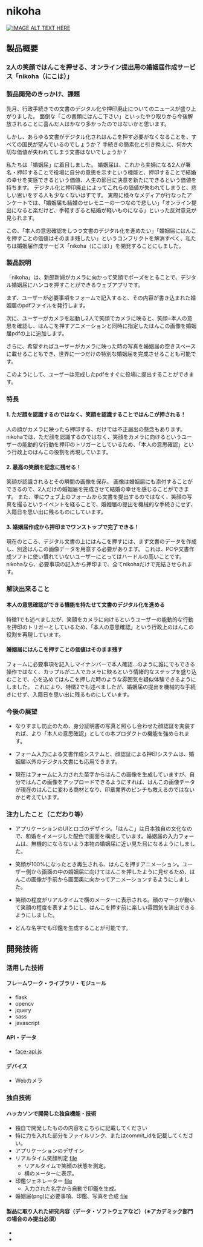 # nikoha

[![IMAGE ALT TEXT HERE](https://jphacks.com/wp-content/uploads/2020/09/JPHACKS2020_ogp.jpg)](https://www.youtube.com/watch?v=G5rULR53uMk)

## 製品概要

### 2人の笑顔ではんこを押せる、オンライン提出用の婚姻届作成サービス「nikoha（にこは）」

### 製品開発のきっかけ、課題

先月、行政手続きでの文書のデジタル化や押印廃止についてのニュースが盛り上がりました。
面倒な「この書類にはんこ下さい」といったやり取りから今後解放されることに喜んだ人はかなり多かったのではないかと思います。

しかし、あらゆる文書がデジタル化されはんこを押す必要がなくなることを、すべての国民が望んでいるのでしょうか？
手続きの簡素化と引き換えに、何か大切な価値が失われてしまう文書はないでしょうか？

私たちは「婚姻届」に着目しました。
婚姻届は、これから夫婦になる2人が署名・押印することで役場に自分の意思を示すという機能と、押印することで結婚の幸せを実感できるという価値、人生の節目に決意を新たにできるという価値を持ちます。
デジタル化と押印廃止によってこれらの価値が失われてしまうと、悲しい思いをする人も少なくないはずです。
実際に様々なメディアが行なったアンケートでは、「婚姻届も結婚のセレモニーの一つなので悲しい」「オンライン提出になると楽だけど、手軽すぎると結婚が軽いものになる」といった反対意見が見られます。

この、「本人の意思確認をしつつ文書のデジタル化を進めたい」「婚姻届にはんこを押すことの価値はそのまま残したい」というコンフリクトを解消すべく、私たちは婚姻届作成サービス「nikoha（にこは）」を開発することにしました。

### 製品説明

「nikoha」は、新郎新婦がカメラに向かって笑顔でポーズをとることで、デジタル婚姻届にハンコを押すことができるウェブアプリです。

まず、ユーザーが必要事項をフォームで記入すると、その内容が書き込まれた婚姻届のpdfファイルを発行します。

次に、ユーザーがカメラを起動し2人で笑顔でカメラに映ると、笑顔=本人の意思を確認し、はんこを押すアニメーションと同時に指定したはんこの画像を婚姻届pdfの上に追加します。

さらに、希望すればユーザーがカメラに映った時の写真を婚姻届の空きスペースに載せることもでき、世界に一つだけの特別な婚姻届を完成させることも可能です。

このようにして、ユーザーは完成したpdfをすぐに役場に提出することができます。

  

### 特長

#### 1. ただ顔を認識するのではなく、笑顔を認識することではんこが押される！

人の顔がカメラに映ったら押印する、だけでは不正届出の懸念もあります。
nikohaでは、ただ顔を認識するのではなく、笑顔をカメラに向けるというユーザーの能動的な行動を押印のトリガーとしているため、「本人の意思確認」という行政上のはんこの役割を再現しています。

#### 2. 最高の笑顔を記念に残せる！

笑顔が認識されるとその瞬間の画像を保存。
画像は婚姻届にも添付することができるので、2人だけの婚姻届を完成させて結婚の幸せを感じることができます。
また、単にウェブ上のフォームから文書を提出するのではなく、笑顔の写真を撮るというイベントを経ることで、婚姻届の提出を機械的な手続きにせず、入籍日を思い出に残るものにしています。

  

#### 3. 婚姻届作成から押印までワンストップで完了できる！

現在のところ、デジタル文書の上にはんこを押すには、まず文書のデータを作成し、別途はんこの画像データを用意する必要があります。
これは、PCや文書作成ソフトに使い慣れていないユーザーにとってはハードルの高いことです。
nikohaなら、必要事項の記入から押印まで、全てnikohaだけで完結させられます。

  

### 解決出来ること
#### 本人の意思確認ができる機能を持たせて文書のデジタル化を進める
特徴1でも述べましたが、笑顔をカメラに向けるというユーザーの能動的な行動を押印のトリガーとしているため、「本人の意思確認」という行政上のはんこの役割を再現しています。

#### 婚姻届にはんこを押すことの価値はそのまま残す
フォームに必要事項を記入しマイナンバーで本人確認…のように誰にでもできる操作ではなく、カップルが二人でカメラに映るという情緒的なステップを盛り込むことで、心を込めてはんこを押した時のような雰囲気を疑似体験できるようにしました。
これにより、特徴2でも述べましたが、婚姻届の提出を機械的な手続きにせず、入籍日を思い出に残るものにしています。


  

### 今後の展望

* なりすまし防止のため、身分証明書の写真と照らし合わせた顔認証を実装すれば、より「本人の意思確認」としての本プロダクトの機能を強められます。

* フォーム入力による文書作成システムと、顔認証による押印システムは、婚姻届以外のデジタル文書にも応用できます。

* 現在はフォームに入力された苗字からはんこの画像を生成していますが、自分ではんこの画像をアップロードできるようにすれば、はんこの画像データが現在のはんこに変わる商材となり、印章業界のピンチも救えるのではないかと考えています。

  

### 注力したこと（こだわり等）

* アプリケーションのUIとロゴのデザイン。「はんこ」は日本独自の文化なので、和婚をイメージした配色で画面を構成しています。婚姻届の入力フォームは、無機的にならないよう本物の婚姻届に近い見た目になるようにしました。

* 笑顔が100%になったとき再生される、はんこを押すアニメーション。ユーザー側から画面の中の婚姻届に向けてはんこを押したように見せるため、はんこの画像が手前から画面奥に向かってアニメーションするようにしました。

* 笑顔の程度がリアルタイムで横のメーターに表示される。顔のマークが動いて笑顔の程度を表すようにし、はんこを押す前に楽しい雰囲気を演出できるようにしました。

* どんな名字でも印鑑を生成することが可能です。

## 開発技術
### 活用した技術
#### フレームワーク・ライブラリ・モジュール
* flask
* opencv
* jquery
* sass
* javascript

#### API・データ
* [face-api.js](https://github.com/justadudewhohacks/face-api.js)

#### デバイス
* Webカメラ

### 独自技術
#### ハッカソンで開発した独自機能・技術
* 独自で開発したものの内容をこちらに記載してください
* 特に力を入れた部分をファイルリンク、またはcommit_idを記載してください。
* アプリケーションのデザイン
* リアルタイム笑顔判定 [file]()
  * リアルタイムで笑顔の状態を測定。
  * 横のメーターに表示。
* 印鑑ジェネレーター [file]()
  * 入力された名字から自動で印鑑を生成。
* 婚姻届(png)に必要事項、印鑑、写真を合成 [file]()

#### 製品に取り入れた研究内容（データ・ソフトウェアなど）（※アカデミック部門の場合のみ提出必須）
* 
* 
